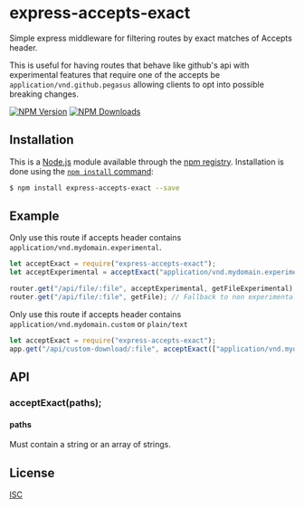 # express-accepts-exact

Simple express middleware for filtering routes by exact matches of Accepts header.

This is useful for having routes that behave like github's api with experimental features that require one of the accepts be `application/vnd.github.pegasus` allowing clients to opt into possible breaking changes.

[![NPM Version][npm-image]][npm-url]
[![NPM Downloads][downloads-image]][downloads-url]

## Installation

This is a [Node.js](https://nodejs.org/en/) module available through the
[npm registry](https://www.npmjs.com/). Installation is done using the
[`npm install` command](https://docs.npmjs.com/getting-started/installing-npm-packages-locally):

```sh
$ npm install express-accepts-exact --save
```

## Example
Only use this route if accepts header contains `application/vnd.mydomain.experimental`.
```js 
let acceptExact = require("express-accepts-exact");
let acceptExperimental = acceptExact("application/vnd.mydomain.experimental");

router.get("/api/file/:file", acceptExperimental, getFileExperimental);
router.get("/api/file/:file", getFile); // Fallback to non experimental version.
```

Only use this route if accepts header contains `application/vnd.mydomain.custom` or `plain/text`
```js
let acceptExact = require("express-accepts-exact");
app.get("/api/custom-download/:file", acceptExact(["application/vnd.mydomain.custom", "plain/text"]), getFile);
```

## API

### acceptExact(paths);

#### paths

Must contain a string or an array of strings.

## License

[ISC](LICENSE)

[npm-image]: https://img.shields.io/npm/v/express-accepts-exact.svg
[npm-url]: https://npmjs.org/package/express-accepts-exact
[downloads-image]: https://img.shields.io/npm/dm/express-accepts-exact.svg
[downloads-url]: https://npmjs.org/package/express-accepts-exact

